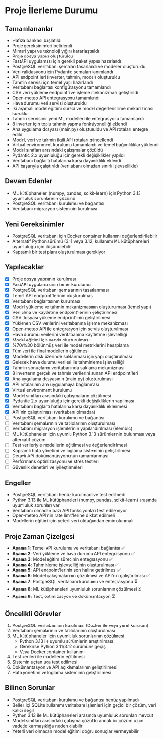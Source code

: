 # Proje İlerleme Durumu

## Tamamlananlar
- Hafıza bankası başlatıldı
- Proje gereksinimleri belirlendi
- Mimari yapı ve teknoloji yığını kararlaştırıldı
- Proje dosya yapısı oluşturuldu
- FastAPI uygulaması için gerekli paket yapısı hazırlandı
- PostgreSQL veritabanı şemaları tasarlandı ve modeller oluşturuldu
- Veri validasyonu için Pydantic şemaları tanımlandı
- API endpoint'leri (inverter, tahmin, model) oluşturuldu
- Tahmin servisi için temel yapı hazırlandı
- Veritabanı bağlantısı konfigürasyonu tamamlandı
- CSV veri yükleme endpoint'i ve işleme mekanizması geliştirildi
- Open-meteo API entegrasyonu tamamlandı
- Hava durumu veri servisi oluşturuldu
- İki aşamalı model eğitimi süreci ve model değerlendirme mekanizması kuruldu
- Tahmin servisinin yeni ML modelleri ile entegrasyonu tamamlandı
- 8 inverter için toplu tahmin yapma fonksiyonelliği eklendi
- Ana uygulama dosyası (main.py) oluşturuldu ve API rotaları entegre edildi
- Model, veri ve tahmin ilgili API rotaları güncellendi
- Virtual environment kurulumu tamamlandı ve temel bağımlılıklar yüklendi
- Model sınıfları arasındaki çakışmalar çözüldü
- Pydantic 2.x uyumluluğu için gerekli değişiklikler yapıldı
- Veritabanı bağlantı hatalarına karşı dayanıklılık eklendi
- API başarıyla çalıştırıldı (veritabanı olmadan sınırlı işlevsellikle)

## Devam Edenler
- ML kütüphaneleri (numpy, pandas, scikit-learn) için Python 3.13 uyumluluk sorunlarının çözümü
- PostgreSQL veritabanı kurulumu ve bağlantısı
- Veritabanı migrasyon sisteminin kurulması

## Yeni Gereksinimler
- PostgreSQL veritabanı için Docker container kullanımı değerlendirilebilir
- Alternatif Python sürümü (3.11 veya 3.12) kullanımı ML kütüphaneleri uyumluluğu için düşünülebilir
- Kapsamlı bir test planı oluşturulması gerekiyor

## Yapılacaklar
- [x] Proje dosya yapısının kurulması
- [x] FastAPI uygulamasının temel kurulumu
- [x] PostgreSQL veritabanı şemalarının tasarlanması
- [x] Temel API endpoint'lerinin oluşturulması
- [x] Veritabanı bağlantısının kurulması
- [x] Model yükleme ve tahmin mekanizmasının oluşturulması (temel yapı)
- [x] Veri alma ve kaydetme endpoint'lerinin geliştirilmesi
- [x] CSV dosyası yükleme endpoint'inin geliştirilmesi
- [x] Yüklenen CSV verilerini veritabanına işleme mekanizması
- [x] Open-meteo API ile entegrasyon için servis oluşturulması
- [x] Hava durumu verilerini veritabanına kaydetme işlevselliği
- [x] Model eğitimi için servis oluşturulması
- [x] %70/%30 bölünmüş veri ile model metriklerini hesaplama
- [x] Tüm veri ile final modellerin eğitilmesi
- [x] Modellerin disk üzerinde saklanması için yapı oluşturulması
- [x] Gelecek hava durumu verileri ile tahminleme işlevselliği
- [x] Tahmin sonuçlarını veritabanında saklama mekanizması
- [x] 8 inverterın gerçek ve tahmin verilerini sunan API endpoint'leri
- [x] Ana uygulama dosyasının (main.py) oluşturulması
- [x] API rotalarının ana uygulamaya bağlanması
- [x] Virtual environment kurulumu
- [x] Model sınıfları arasındaki çakışmaların çözülmesi
- [x] Pydantic 2.x uyumluluğu için gerekli değişikliklerin yapılması
- [x] Veritabanı bağlantı hatalarına karşı dayanıklılık eklenmesi
- [x] API'nin çalıştırılması (veritabanı olmadan)
- [ ] PostgreSQL veritabanı kurulumu ve bağlantısı
- [ ] Veritabanı şemalarının ve tablolarının oluşturulması
- [ ] Veritabanı migrasyon işlemlerinin yapılandırılması (Alembic)
- [ ] ML kütüphaneleri için uyumlu Python 3.13 sürümlerinin bulunması veya alternatif çözüm
- [ ] Test verileriyle modellerin eğitilmesi ve değerlendirilmesi
- [ ] Kapsamlı hata yönetimi ve loglama sisteminin geliştirilmesi
- [ ] Detaylı API dokümantasyonunun tamamlanması
- [ ] Performans optimizasyonu ve stres testleri
- [ ] Güvenlik denetimi ve iyileştirmeleri

## Engeller
- PostgreSQL veritabanı henüz kurulmadı ve test edilmedi
- Python 3.13 ile ML kütüphaneleri (numpy, pandas, scikit-learn) arasında uyumluluk sorunları var
- Veritabanı olmadan bazı API fonksiyonları test edilemiyor
- Open-meteo API'nin rate limit'lerine dikkat edilmeli
- Modellerin eğitimi için yeterli veri olduğundan emin olunmalı

## Proje Zaman Çizelgesi
- **Aşama 1**: Temel API kurulumu ve veritabanı bağlantısı ✅
- **Aşama 2**: Veri yükleme ve hava durumu API entegrasyonu ✅
- **Aşama 3**: Model eğitim sürecinin entegrasyonu ✅
- **Aşama 4**: Tahminleme işlevselliğinin oluşturulması ✅
- **Aşama 5**: API endpoint'lerinin son haline getirilmesi ✅
- **Aşama 6**: Model çakışmalarının çözülmesi ve API'nin çalıştırılması ✅
- **Aşama 7**: PostgreSQL veritabanı kurulumu ve entegrasyonu ⏳
- **Aşama 8**: ML kütüphaneleri uyumluluk sorunlarının çözülmesi ⏳
- **Aşama 9**: Test, optimizasyon ve dokümantasyon ⏳

## Öncelikli Görevler
1. PostgreSQL veritabanının kurulması (Docker ile veya yerel kurulum)
2. Veritabanı şemalarının ve tablolarının oluşturulması
3. ML kütüphaneleri için uyumluluk sorunlarının çözülmesi
   - Python 3.13 ile uyumlu sürümlerin araştırılması
   - Gerekirse Python 3.11/3.12 sürümüne geçiş
   - Veya Docker container kullanımı
4. Test verileri ile modellerin eğitilmesi
5. Sistemin uçtan uca test edilmesi
6. Dokümantasyon ve API açıklamalarının geliştirilmesi
7. Hata yönetimi ve loglama sisteminin geliştirilmesi

## Bilinen Sorunlar
- PostgreSQL veritabanı kurulumu ve bağlantısı henüz yapılmadı
- Bellek içi SQLite kullanımı veritabanı işlemleri için geçici bir çözüm, veri kalıcı değil
- Python 3.13 ile ML kütüphaneleri arasında uyumluluk sorunları mevcut
- Model sınıfları arasındaki çakışma çözüldü ancak bu çözüm uzun vadede karmaşıklığa neden olabilir
- Yeterli veri olmadan model eğitimi doğru sonuçlar vermeyebilir 